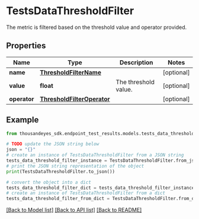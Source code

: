 # TestsDataThresholdFilter

The metric is filtered based on the threshold value and operator provided.

## Properties

Name | Type | Description | Notes
------------ | ------------- | ------------- | -------------
**name** | [**ThresholdFilterName**](ThresholdFilterName.md) |  | [optional] 
**value** | **float** | The threshold value. | [optional] 
**operator** | [**ThresholdFilterOperator**](ThresholdFilterOperator.md) |  | [optional] 

## Example

```python
from thousandeyes_sdk.endpoint_test_results.models.tests_data_threshold_filter import TestsDataThresholdFilter

# TODO update the JSON string below
json = "{}"
# create an instance of TestsDataThresholdFilter from a JSON string
tests_data_threshold_filter_instance = TestsDataThresholdFilter.from_json(json)
# print the JSON string representation of the object
print(TestsDataThresholdFilter.to_json())

# convert the object into a dict
tests_data_threshold_filter_dict = tests_data_threshold_filter_instance.to_dict()
# create an instance of TestsDataThresholdFilter from a dict
tests_data_threshold_filter_from_dict = TestsDataThresholdFilter.from_dict(tests_data_threshold_filter_dict)
```
[[Back to Model list]](../README.md#documentation-for-models) [[Back to API list]](../README.md#documentation-for-api-endpoints) [[Back to README]](../README.md)


